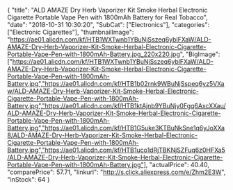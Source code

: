 {
	"title": "ALD AMAZE Dry Herb Vaporizer Kit Smoke Herbal Electronic Cigarette Portable Vape Pen with 1800mAh Battery for Real Tobacco",
	"date": "2018-10-31 10:30:20",
	"SubCat": ["Electronics"],
	"categories": ["Electronic Cigarettes"],
	"thumbnailImage": "https://ae01.alicdn.com/kf/HTB1WXTwnb1YBuNjSszeq6yblFXaW/ALD-AMAZE-Dry-Herb-Vaporizer-Kit-Smoke-Herbal-Electronic-Cigarette-Portable-Vape-Pen-with-1800mAh-Battery.jpg_220x220.jpg",
	"BigImage": ["https://ae01.alicdn.com/kf/HTB1WXTwnb1YBuNjSszeq6yblFXaW/ALD-AMAZE-Dry-Herb-Vaporizer-Kit-Smoke-Herbal-Electronic-Cigarette-Portable-Vape-Pen-with-1800mAh-Battery.jpg","https://ae01.alicdn.com/kf/HTB1b02rnk9WBuNjSspeq6yz5VXaw/ALD-AMAZE-Dry-Herb-Vaporizer-Kit-Smoke-Herbal-Electronic-Cigarette-Portable-Vape-Pen-with-1800mAh-Battery.jpg","https://ae01.alicdn.com/kf/HTB1ktAjnb9YBuNjy0Fgq6AxcXXau/ALD-AMAZE-Dry-Herb-Vaporizer-Kit-Smoke-Herbal-Electronic-Cigarette-Portable-Vape-Pen-with-1800mAh-Battery.jpg","https://ae01.alicdn.com/kf/HTB1G5uke3KTBuNkSne1q6yJoXXa8/ALD-AMAZE-Dry-Herb-Vaporizer-Kit-Smoke-Herbal-Electronic-Cigarette-Portable-Vape-Pen-with-1800mAh-Battery.jpg","https://ae01.alicdn.com/kf/HTB1uco1dRjTBKNjSZFuq6z0HFXa5/ALD-AMAZE-Dry-Herb-Vaporizer-Kit-Smoke-Herbal-Electronic-Cigarette-Portable-Vape-Pen-with-1800mAh-Battery.jpg"],
	"actualPrice": 40.40,
	"comparePrice": 57.71,
	"linkurl": "http://s.click.aliexpress.com/e/Zhm2E3W",
	"inStock": 64
}
